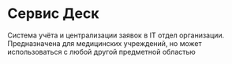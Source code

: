 # Сервис Деск
Система учёта и централизации заявок в IT отдел организации.
Предназначена для медицинских учреждений, но может использоваться с любой другой предметной областью
